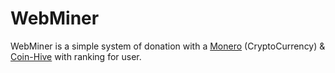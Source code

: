 # WebMiner
WebMiner is a simple system of donation with a [Monero](https://getmonero.org) (CryptoCurrency) & [Coin-Hive](https://coinhive.com/) with ranking for user.
